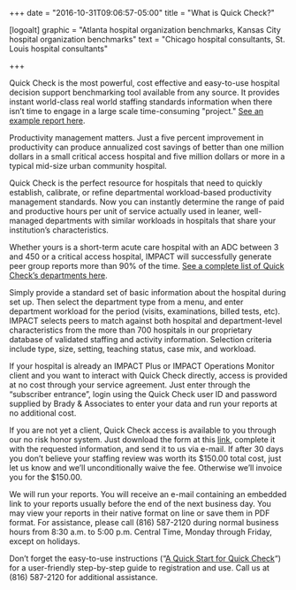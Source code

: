 +++
date = "2016-10-31T09:06:57-05:00"
title = "What is Quick Check?"

[logoalt]
  graphic = "Atlanta hospital organization benchmarks, Kansas City hospital organization benchmarks"
  text = "Chicago hospital consultants, St. Louis hospital consultants"

+++

Quick Check is the most powerful, cost effective and easy-to-use hospital decision support benchmarking tool available from any source. It provides instant world-class real world staffing standards information when there isn’t time to engage in a large scale time-consuming "project." <a href="http://www.profileaccess.com/HRC/ReportView.jsp?Request=727463" target="_blank">See an example report here</a>.

Productivity management matters. Just a five percent improvement in productivity can produce annualized cost savings of better than one million dollars in a small critical access hospital and five million dollars or more in a typical mid-size urban community hospital.

Quick Check is the perfect resource for hospitals that need to quickly establish, calibrate, or refine departmental workload-based productivity management standards. Now you can instantly determine the range of paid and productive hours per unit of service actually used in leaner, well-managed departments with similar workloads in hospitals that share your institution’s characteristics.

Whether yours is a short-term acute care hospital with an ADC between 3 and 450 or a critical access hospital, IMPACT will successfully generate peer group reports more than 90% of the time. <a href="http://www.bradyinc.com/pdfs/Quick%20Check%20Department%20List.pdf" target="_blank">See a complete list of Quick Check’s departments here</a>.

Simply provide a standard set of basic information about the hospital during set up. Then select the department type from a menu, and enter department workload for the period (visits, examinations, billed tests, etc). IMPACT selects peers to match against both hospital and department-level characteristics from the more than 700 hospitals in our proprietary database of validated staffing and activity information. Selection criteria include type, size, setting, teaching status, case mix, and workload.

If your hospital is already an IMPACT Plus or IMPACT Operations Monitor client and you want to interact with Quick Check directly, access is provided at no cost through your service agreement. Just enter through the “subscriber entrance”, login using the Quick Check user ID and password supplied by Brady &amp; Associates to enter your data and run your reports at no additional cost.

If you are not yet a client, Quick Check access is available to you through our no risk honor system.  Just download the form at this <a href="http://bradyinc.com/pdfs/IMPACT%20Quick%20Check%20Data%20Input%20Template.xlsx" target="_blank">link</a>, complete it with the requested information, and send it to us via e-mail. If after 30 days you don’t believe your staffing review was worth its $150.00 total cost, just let us know and we’ll unconditionally waive the fee. Otherwise we’ll invoice you for the $150.00.

We will run your reports. You will receive an e-mail containing an embedded link to your reports usually before the end of the next business day. You may view your reports in their native format on line or save them in PDF format. For assistance, please call (816) 587-2120 during normal business hours from 8:30 a.m. to 5:00 p.m. Central Time, Monday through Friday, except on holidays.

Don’t forget the easy-to-use instructions (“<a href="http://www.bradyinc.com/pdfs/A%20Quick%20Start%20for%20Quick%20Check.pdf" target="_blank">A Quick Start for Quick Check</a>“) for a user-friendly step-by-step guide to registration and use. Call us at (816) 587-2120 for additional assistance.

